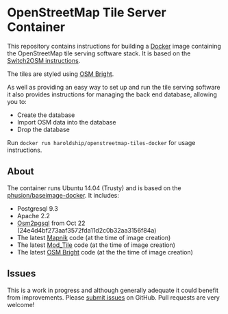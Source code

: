 # OpenStreetMap Tile Server Container

This repository contains instructions for building a
[Docker](https://www.docker.io/) image containing the OpenStreetMap tile
serving software stack.  It is based on the
[Switch2OSM instructions](http://switch2osm.org/serving-tiles/manually-building-a-tile-server-14-04/).

The tiles are styled using [OSM Bright](https://github.com/mapbox/osm-bright/).

As well as providing an easy way to set up and run the tile serving software it
also provides instructions for managing the back end database, allowing you to:

* Create the database
* Import OSM data into the database
* Drop the database

Run `docker run haroldship/openstreetmap-tiles-docker` for usage instructions.

## About

The container runs Ubuntu 14.04 (Trusty) and is based on the
[phusion/baseimage-docker](https://github.com/phusion/baseimage-docker).  It
includes:

* Postgresql 9.3
* Apache 2.2
* [Osm2pgsql](http://wiki.openstreetmap.org/wiki/Osm2pgsql) from Oct 22 (24e4d4bf273aaf3572fda11d2c0b32aa3156f84a)
* The latest [Mapnik](http://mapnik.org/) code (at the time of image creation)
* The latest [Mod_Tile](http://wiki.openstreetmap.org/wiki/Mod_tile) code (at
  the time of image creation)
* The latest [OSM Bright](https://github.com/mapbox/osm-bright/) code (at the
  the time of image creation)

## Issues

This is a work in progress and although generally adequate it could benefit
from improvements.  Please
[submit issues](https://github.com/haroldship/openstreetmap-tiles-docker/issues)
on GitHub. Pull requests are very welcome!
